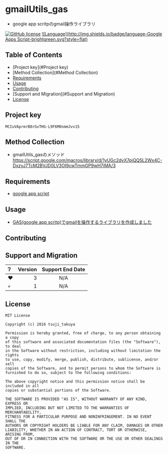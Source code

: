 # gmailUtils_gas

- google app scritpのgmail操作ライブラリ

[![GitHub license](https://img.shields.io/badge/license-MIT-brightgreen.svg)](https://github.com/konifar/fab-transformation/blob/master/LICENSE) [![Language](http://img.shields.io/badge/language-Google Apps Script-brightgreen.svg?style=flat)](https://developers.google.com/apps-script/)

## Table of Contents

- [Project key](#Project key)
- [Method Collection](#Method Collection)
- [Requirements](#Requirements)
- [Usage](#Usage)
- [Contributing](#Contributing)
- [Support and Migration](#Support and Migration)
- [License](#License)

## Project key

```text
MCIuVAprmrB8rGxTHG-L9F6M0nmmJvv15
```

## Method Collection

- gmailUtils_gasのメソッド<br>
  <https://script.google.com/macros/library/d/1yUGc2dyX7piQQ5L2Wx4C-DxzyJ7TcM2BVJD0LV3OI9cwTmmGP9wH7iMA/3>

## Requirements

- [google app script](https://developers.google.com/apps-script/)

## Usage

- [GAS(google app scritp)でgmailを操作するライブラリを作成しました](http://qiita.com/Tsuji_Taku50/items/7bddca5046dcbf92f259)

## Contributing

## Support and Migration

| :grey_question: | Version | Support End Date |
|:-----------|------------:|:------------:|
| :heart:       |        3 |     N/A     |
| :skull:     |      1 |    N/A    |

## License

```
MIT License

Copyright (c) 2016 tsuji_takuya

Permission is hereby granted, free of charge, to any person obtaining a copy
of this software and associated documentation files (the "Software"), to deal
in the Software without restriction, including without limitation the rights
to use, copy, modify, merge, publish, distribute, sublicense, and/or sell
copies of the Software, and to permit persons to whom the Software is
furnished to do so, subject to the following conditions:

The above copyright notice and this permission notice shall be included in all
copies or substantial portions of the Software.

THE SOFTWARE IS PROVIDED "AS IS", WITHOUT WARRANTY OF ANY KIND, EXPRESS OR
IMPLIED, INCLUDING BUT NOT LIMITED TO THE WARRANTIES OF MERCHANTABILITY,
FITNESS FOR A PARTICULAR PURPOSE AND NONINFRINGEMENT. IN NO EVENT SHALL THE
AUTHORS OR COPYRIGHT HOLDERS BE LIABLE FOR ANY CLAIM, DAMAGES OR OTHER
LIABILITY, WHETHER IN AN ACTION OF CONTRACT, TORT OR OTHERWISE, ARISING FROM,
OUT OF OR IN CONNECTION WITH THE SOFTWARE OR THE USE OR OTHER DEALINGS IN THE
SOFTWARE.
```
